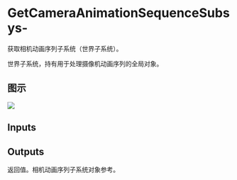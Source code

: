 # GetCameraAnimationSequenceSubsys-

获取相机动画序列子系统（世界子系统）。

世界子系统，持有用于处理摄像机动画序列的全局对象。

## 图示

![]($-20221218-21374439.png)

## Inputs

## Outputs

返回值。相机动画序列子系统对象参考。
